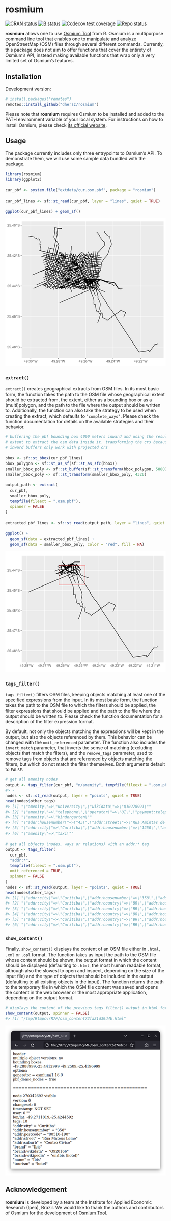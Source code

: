 
# rosmium

[![CRAN
status](https://www.r-pkg.org/badges/version/rosmium)](https://CRAN.R-project.org/package=rosmium)
[![B
status](https://github.com/dhersz/rosmium/workflows/check/badge.svg)](https://github.com/dhersz/rosmium/actions?query=workflow%3Acheck)
[![Codecov test
coverage](https://codecov.io/gh/dhersz/rosmium/branch/main/graph/badge.svg)](https://app.codecov.io/gh/dhersz/rosmium?branch=main)
[![Repo
status](https://www.repostatus.org/badges/latest/concept.svg)](https://www.repostatus.org/#concept)

**rosmium** allows one to use [Osmium
Tool](https://osmcode.org/osmium-tool/) from R. Osmium is a multipurpose
command line tool that enables one to manipulate and analyze
OpenStreetMap (OSM) files through several different commands. Currently,
this package does not aim to offer functions that cover the entirety of
Osmium’s API, instead making available functions that wrap only a very
limited set of Osmium’s features.

## Installation

Development version:

``` r
# install.packages("remotes")
remotes::install_github("dhersz/rosmium")
```

Please note that **rosmium** requires Osmium to be installed and added
to the PATH environment variable of your local system. For instructions
on how to install Osmium, please check [its official
website](https://osmcode.org/osmium-tool/#download).

## Usage

The package currently includes only three entrypoints to Osmium’s API.
To demonstrate them, we will use some sample data bundled with the
package.

``` r
library(rosmium)
library(ggplot2)

cur_pbf <- system.file("extdata/cur.osm.pbf", package = "rosmium")

cur_pbf_lines <- sf::st_read(cur_pbf, layer = "lines", quiet = TRUE)

ggplot(cur_pbf_lines) + geom_sf()
```

![](man/figures/README-unnamed-chunk-2-1.png)<!-- -->

### `extract()`

`extract()` creates geographical extracts from OSM files. In its most
basic form, the function takes the path to the OSM file whose
geographical extent should be extracted from, the extent, either as a
bounding box or as a (multi)polygon, and the path to the file where the
output should be written to. Additionally, the function can also take
the strategy to be used when creating the extract, which defaults to
`"complete_ways"`. Please check the function documentation for details
on the available strategies and their behavior.

``` r
# buffering the pbf bounding box 4000 meters inward and using the result
# extent to extract the osm data inside it. transforming the crs because
# inward buffers only work with projected crs

bbox <- sf::st_bbox(cur_pbf_lines)
bbox_polygon <- sf::st_as_sf(sf::st_as_sfc(bbox))
smaller_bbox_poly <- sf::st_buffer(sf::st_transform(bbox_polygon, 5880), -4000)
smaller_bbox_poly <- sf::st_transform(smaller_bbox_poly, 4326)

output_path <- extract(
  cur_pbf,
  smaller_bbox_poly,
  tempfile(fileext = ".osm.pbf"),
  spinner = FALSE
)

extracted_pbf_lines <- sf::st_read(output_path, layer = "lines", quiet = TRUE)

ggplot() +
  geom_sf(data = extracted_pbf_lines) +
  geom_sf(data = smaller_bbox_poly, color = "red", fill = NA)
```

![](man/figures/README-unnamed-chunk-3-1.png)<!-- -->

### `tags_filter()`

`tags_filter()` filters OSM files, keeping objects matching at least one
of the specified expressions from the input. In its most basic form, the
function takes the path to the OSM file to which the filters should be
applied, the filter expressions that should be applied and the path to
the file where the output should be written to. Please check the
function documentation for a description of the filter expression
format.

By default, not only the objects matching the expressions will be kept
in the output, but also the objects referenced by them. This behavior
can be changed with the `omit_referenced` parameter. The function also
includes the `invert_match` parameter, that inverts the sense of
matching (excluding objects that match the filters), and the
`remove_tags` parameter, used to remove tags from objects that are
referenced by objects matching the filters, but which do not match the
filter themselves. Both arguments default to `FALSE`.

``` r
# get all amenity nodes
output <- tags_filter(cur_pbf, "n/amenity", tempfile(fileext = ".osm.pbf"))
#> - 
nodes <- sf::st_read(output, layer = "points", quiet = TRUE)
head(nodes$other_tags)
#> [1] "\"amenity\"=>\"university\",\"wikidata\"=>\"Q10278991\""                                                                  
#> [2] "\"amenity\"=>\"telephone\",\"operator\"=>\"OI\",\"payment:telephone_cards\"=>\"yes\""                                     
#> [3] "\"amenity\"=>\"kindergarten\""                                                                                            
#> [4] "\"addr:housenumber\"=>\"45\",\"addr:street\"=>\"Rua Amintas de Barros\",\"amenity\"=>\"restaurant\",\"cuisine\"=>\"arab\""
#> [5] "\"addr:city\"=>\"Curitiba\",\"addr:housenumber\"=>\"1250\",\"addr:street\"=>\"Rua 7 de Abril\",\"amenity\"=>\"pub\""      
#> [6] "\"amenity\"=>\"taxi\""

# get all objects (nodes, ways or relations) with an addr:* tag
output <- tags_filter(
  cur_pbf,
  "addr:*",
  tempfile(fileext = ".osm.pbf"),
  omit_referenced = TRUE,
  spinner = FALSE
)
nodes <- sf::st_read(output, layer = "points", quiet = TRUE)
head(nodes$other_tags)
#> [1] "\"addr:city\"=>\"Curitiba\",\"addr:housenumber\"=>\"358\",\"addr:postcode\"=>\"80510-190\",\"addr:street\"=>\"Rua Mateus Leme\",\"addr:suburb\"=>\"Centro Cívico\",\"brand\"=>\"Ibis\",\"brand:wikidata\"=>\"Q920166\",\"brand:wikipedia\"=>\"en:Ibis (hotel)\",\"tourism\"=>\"hotel\""
#> [2] "\"addr:city\"=>\"Curitiba\",\"addr:country\"=>\"BR\",\"addr:housenumber\"=>\"1975\",\"addr:street\"=>\"Avenida Marechal Deodoro\""                                                                                                                                                     
#> [3] "\"addr:city\"=>\"Curitiba\",\"addr:country\"=>\"BR\",\"addr:housenumber\"=>\"2085\",\"addr:street\"=>\"Avenida Marechal Deodoro\""                                                                                                                                                     
#> [4] "\"addr:city\"=>\"Curitiba\",\"addr:country\"=>\"BR\",\"addr:housenumber\"=>\"1976\",\"addr:street\"=>\"Avenida Marechal Deodoro\""                                                                                                                                                     
#> [5] "\"addr:city\"=>\"Curitiba\",\"addr:country\"=>\"BR\",\"addr:housenumber\"=>\"2086\",\"addr:street\"=>\"Avenida Marechal Deodoro\""                                                                                                                                                     
#> [6] "\"addr:city\"=>\"Curitiba\",\"addr:country\"=>\"BR\",\"addr:housenumber\"=>\"965\",\"addr:street\"=>\"Rua José de Alencar\""
```

### `show_content()`

Finally, `show_content()` displays the content of an OSM file either in
`.html`, `.xml` or `.opl` format. The function takes as input the path
to the OSM file whose content should be shown, the output format in
which the content should be displayed (defaulting to `.html`, the most
human readable format, although also the slowest to open and inspect,
depending on the size of the input file) and the type of objects that
should be included in the output (defaulting to all existing objects in
the input). The function returns the path to the temporary file in which
the OSM file content was saved and opens the content in the web browser
or the most appropriate application, depending on the output format.

``` r
# displays the content of the previous tags_filter() output in html format
show_content(output, spinner = FALSE)
#> [1] "/tmp/RtmpcvrR7F/osm_content72fa21d39d4b.html"
```

<img src="man/figures/filtered_file_content.png" width="721" />

## Acknowledgement

**rosmium** is developed by a team at the Institute for Applied Economic
Research (Ipea), Brazil. We would like to thank the authors and
contributors of Osmium for the development of [Osmium
Tool](https://github.com/osmcode/osmium-tool).
